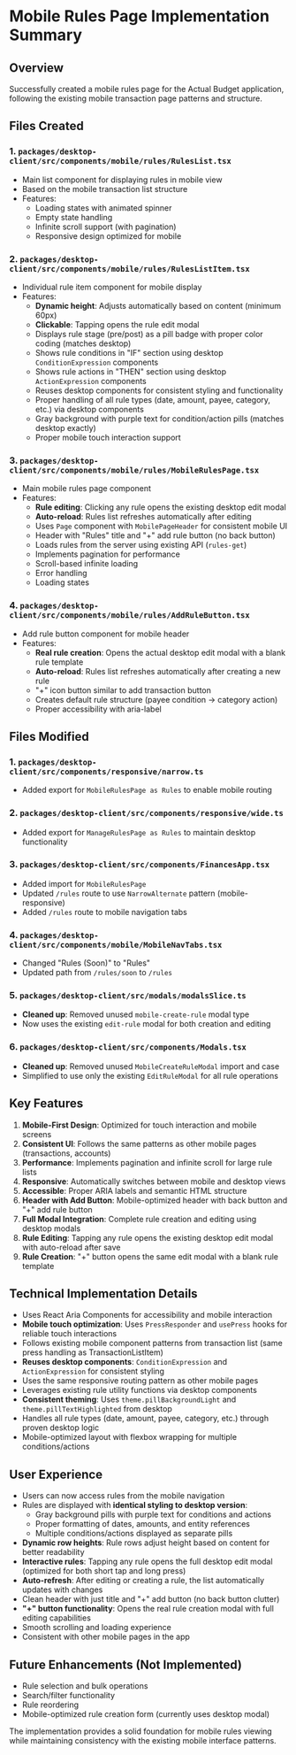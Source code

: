 # Mobile Rules Page Implementation Summary

## Overview
Successfully created a mobile rules page for the Actual Budget application, following the existing mobile transaction page patterns and structure.

## Files Created

### 1. `packages/desktop-client/src/components/mobile/rules/RulesList.tsx`
- Main list component for displaying rules in mobile view
- Based on the mobile transaction list structure
- Features:
  - Loading states with animated spinner
  - Empty state handling
  - Infinite scroll support (with pagination)
  - Responsive design optimized for mobile

### 2. `packages/desktop-client/src/components/mobile/rules/RulesListItem.tsx`
- Individual rule item component for mobile display
- Features:
  - **Dynamic height**: Adjusts automatically based on content (minimum 60px)
  - **Clickable**: Tapping opens the rule edit modal
  - Displays rule stage (pre/post) as a pill badge with proper color coding (matches desktop)
  - Shows rule conditions in "IF" section using desktop `ConditionExpression` components
  - Shows rule actions in "THEN" section using desktop `ActionExpression` components
  - Reuses desktop components for consistent styling and functionality
  - Proper handling of all rule types (date, amount, payee, category, etc.) via desktop components
  - Gray background with purple text for condition/action pills (matches desktop exactly)
  - Proper mobile touch interaction support

### 3. `packages/desktop-client/src/components/mobile/rules/MobileRulesPage.tsx`
- Main mobile rules page component
- Features:
  - **Rule editing**: Clicking any rule opens the existing desktop edit modal
  - **Auto-reload**: Rules list refreshes automatically after editing
  - Uses `Page` component with `MobilePageHeader` for consistent mobile UI
  - Header with "Rules" title and "+" add rule button (no back button)
  - Loads rules from the server using existing API (`rules-get`)
  - Implements pagination for performance
  - Scroll-based infinite loading
  - Error handling
  - Loading states

### 4. `packages/desktop-client/src/components/mobile/rules/AddRuleButton.tsx`
- Add rule button component for mobile header
- Features:
  - **Real rule creation**: Opens the actual desktop edit modal with a blank rule template
  - **Auto-reload**: Rules list refreshes automatically after creating a new rule
  - "+" icon button similar to add transaction button
  - Creates default rule structure (payee condition → category action)
  - Proper accessibility with aria-label

## Files Modified

### 1. `packages/desktop-client/src/components/responsive/narrow.ts`
- Added export for `MobileRulesPage as Rules` to enable mobile routing

### 2. `packages/desktop-client/src/components/responsive/wide.ts`
- Added export for `ManageRulesPage as Rules` to maintain desktop functionality

### 3. `packages/desktop-client/src/components/FinancesApp.tsx`
- Added import for `MobileRulesPage`
- Updated `/rules` route to use `NarrowAlternate` pattern (mobile-responsive)
- Added `/rules` route to mobile navigation tabs

### 4. `packages/desktop-client/src/components/mobile/MobileNavTabs.tsx`
- Changed "Rules (Soon)" to "Rules" 
- Updated path from `/rules/soon` to `/rules`

### 5. `packages/desktop-client/src/modals/modalsSlice.ts`
- **Cleaned up**: Removed unused `mobile-create-rule` modal type
- Now uses the existing `edit-rule` modal for both creation and editing

### 6. `packages/desktop-client/src/components/Modals.tsx`
- **Cleaned up**: Removed unused `MobileCreateRuleModal` import and case
- Simplified to use only the existing `EditRuleModal` for all rule operations

## Key Features

1. **Mobile-First Design**: Optimized for touch interaction and mobile screens
2. **Consistent UI**: Follows the same patterns as other mobile pages (transactions, accounts)
3. **Performance**: Implements pagination and infinite scroll for large rule lists
4. **Responsive**: Automatically switches between mobile and desktop views
5. **Accessible**: Proper ARIA labels and semantic HTML structure
6. **Header with Add Button**: Mobile-optimized header with back button and "+" add rule button
7. **Full Modal Integration**: Complete rule creation and editing using desktop modals
8. **Rule Editing**: Tapping any rule opens the existing desktop edit modal with auto-reload after save
9. **Rule Creation**: "+" button opens the same edit modal with a blank rule template

## Technical Implementation Details

- Uses React Aria Components for accessibility and mobile interaction
- **Mobile touch optimization**: Uses `PressResponder` and `usePress` hooks for reliable touch interactions
- Follows existing mobile component patterns from transaction list (same press handling as TransactionListItem)
- **Reuses desktop components**: `ConditionExpression` and `ActionExpression` for consistent styling
- Uses the same responsive routing pattern as other mobile pages
- Leverages existing rule utility functions via desktop components
- **Consistent theming**: Uses `theme.pillBackgroundLight` and `theme.pillTextHighlighted` from desktop
- Handles all rule types (date, amount, payee, category, etc.) through proven desktop logic
- Mobile-optimized layout with flexbox wrapping for multiple conditions/actions

## User Experience

- Users can now access rules from the mobile navigation
- Rules are displayed with **identical styling to desktop version**:
  - Gray background pills with purple text for conditions and actions
  - Proper formatting of dates, amounts, and entity references
  - Multiple conditions/actions displayed as separate pills
- **Dynamic row heights**: Rule rows adjust height based on content for better readability
- **Interactive rules**: Tapping any rule opens the full desktop edit modal (optimized for both short tap and long press)
- **Auto-refresh**: After editing or creating a rule, the list automatically updates with changes
- Clean header with just title and "+" add button (no back button clutter)
- **"+" button functionality**: Opens the real rule creation modal with full editing capabilities
- Smooth scrolling and loading experience
- Consistent with other mobile pages in the app

## Future Enhancements (Not Implemented)

- Rule selection and bulk operations
- Search/filter functionality
- Rule reordering
- Mobile-optimized rule creation form (currently uses desktop modal)

The implementation provides a solid foundation for mobile rules viewing while maintaining consistency with the existing mobile interface patterns.